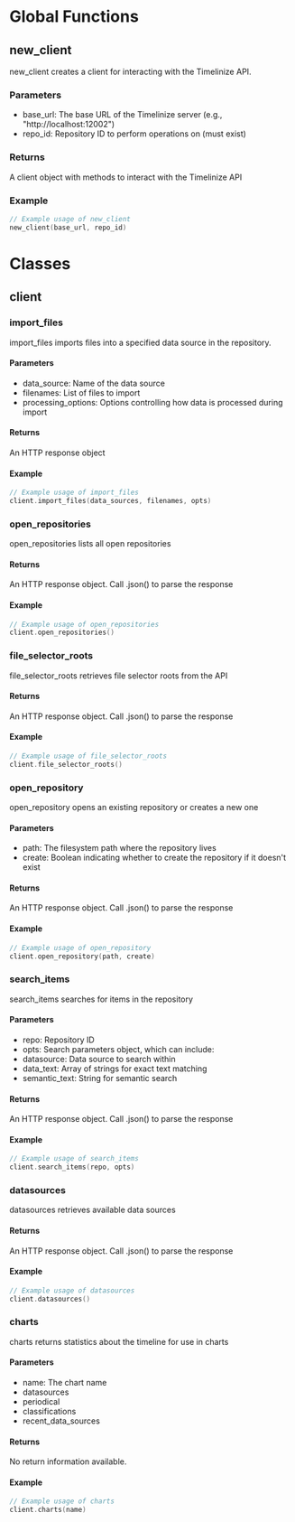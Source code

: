 # Global Functions

## new_client

new_client creates a client for interacting with the Timelinize API.

### Parameters

- base_url: The base URL of the Timelinize server (e.g., "http://localhost:12002")
- repo_id: Repository ID to perform operations on (must exist)

### Returns

A client object with methods to interact with the Timelinize API

### Example

```go
// Example usage of new_client
new_client(base_url, repo_id)
```

# Classes
## client

### import_files

import_files imports files into a specified data source in the repository.

#### Parameters

- data_source: Name of the data source
- filenames: List of files to import
- processing_options: Options controlling how data is processed during import

#### Returns

An HTTP response object

#### Example

```go
// Example usage of import_files
client.import_files(data_sources, filenames, opts)
```

### open_repositories

open_repositories lists all open repositories

#### Returns

An HTTP response object. Call .json() to parse the response

#### Example

```go
// Example usage of open_repositories
client.open_repositories()
```

### file_selector_roots

file_selector_roots retrieves file selector roots from the API

#### Returns

An HTTP response object. Call .json() to parse the response

#### Example

```go
// Example usage of file_selector_roots
client.file_selector_roots()
```

### open_repository

open_repository opens an existing repository or creates a new one

#### Parameters

- path: The filesystem path where the repository lives
- create: Boolean indicating whether to create the repository if it doesn't exist

#### Returns

An HTTP response object. Call .json() to parse the response

#### Example

```go
// Example usage of open_repository
client.open_repository(path, create)
```

### search_items

search_items searches for items in the repository

#### Parameters

- repo: Repository ID
- opts: Search parameters object, which can include:
- datasource: Data source to search within
- data_text: Array of strings for exact text matching
- semantic_text: String for semantic search

#### Returns

An HTTP response object. Call .json() to parse the response

#### Example

```go
// Example usage of search_items
client.search_items(repo, opts)
```

### datasources

datasources retrieves available data sources

#### Returns

An HTTP response object. Call .json() to parse the response

#### Example

```go
// Example usage of datasources
client.datasources()
```

### charts

charts returns statistics about the timeline for use in charts

#### Parameters

- name: The chart name
- datasources
- periodical
- classifications
- recent_data_sources

#### Returns

No return information available.

#### Example

```go
// Example usage of charts
client.charts(name)
```
